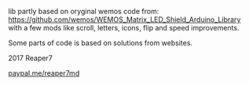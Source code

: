 lib partly based on oryginal wemos code from:<br>
https://github.com/wemos/WEMOS_Matrix_LED_Shield_Arduino_Library<br>
with a few mods like scroll, letters, icons, flip and speed improvements.

Some parts of code is based on solutions from websites.

2017 Reaper7

[paypal.me/reaper7md](https://www.paypal.me/reaper7md)
